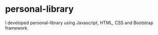 # personal-library
I developed personal-library using Javascript, HTML, CSS and Bootstrap framework.
